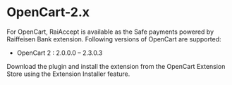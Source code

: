 # OpenCart-2.x

For OpenCart, RaiAccept is available as the Safe payments powered by Raiffeisen Bank extension. Following versions of OpenCart are supported:

* OpenCart 2 : 2.0.0.0 – 2.3.0.3

Download the plugin and install the extension from the OpenCart Extension Store using the Extension Installer feature.
